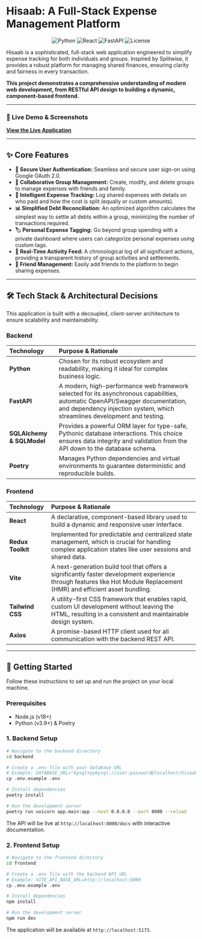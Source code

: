 # Hisaab: A Full-Stack Expense Management Platform

<p align="center">
  <img src="https://img.shields.io/badge/python-3.9-blue.svg" alt="Python">
  <img src="https://img.shields.io/badge/react-18-blue.svg" alt="React">
  <img src="https://img.shields.io/badge/FastAPI-0.100-green.svg" alt="FastAPI">
  <img src="https://img.shields.io/badge/license-MIT-lightgrey.svg" alt="License">
</p>

Hisaab is a sophisticated, full-stack web application engineered to simplify expense tracking for both individuals and groups. Inspired by Splitwise, it provides a robust platform for managing shared finances, ensuring clarity and fairness in every transaction.

**This project demonstrates a comprehensive understanding of modern web development, from RESTful API design to building a dynamic, component-based frontend.**

---

### 🔴 Live Demo & Screenshots

**[View the Live Application](https://d1cgs476ndgxzf.cloudfront.net/)**

---

## ✨ Core Features

- **🔐 Secure User Authentication:** Seamless and secure user sign-on using Google OAuth 2.0.
- **👥 Collaborative Group Management:** Create, modify, and delete groups to manage expenses with friends and family.
- **💸 Intelligent Expense Tracking:** Log shared expenses with details on who paid and how the cost is split (equally or custom amounts).
- **📊 Simplified Debt Reconciliation:** An optimized algorithm calculates the simplest way to settle all debts within a group, minimizing the number of transactions required.
- **🏷️ Personal Expense Tagging:** Go beyond group spending with a private dashboard where users can categorize personal expenses using custom tags.
- **📜 Real-Time Activity Feed:** A chronological log of all significant actions, providing a transparent history of group activities and settlements.
- **🤝 Friend Management:** Easily add friends to the platform to begin sharing expenses.

---

## 🛠️ Tech Stack & Architectural Decisions

This application is built with a decoupled, client-server architecture to ensure scalability and maintainability.

### Backend

| Technology                | Purpose & Rationale                                                                                                                                                                                       |
| :------------------------ | :-------------------------------------------------------------------------------------------------------------------------------------------------------------------------------------------------------- |
| **Python**                | Chosen for its robust ecosystem and readability, making it ideal for complex business logic.                                                                                                              |
| **FastAPI**               | A modern, high-performance web framework selected for its asynchronous capabilities, automatic OpenAPI/Swagger documentation, and dependency injection system, which streamlines development and testing. |
| **SQLAlchemy & SQLModel** | Provides a powerful ORM layer for type-safe, Pythonic database interactions. This choice ensures data integrity and validation from the API down to the database schema.                                  |
| **Poetry**                | Manages Python dependencies and virtual environments to guarantee deterministic and reproducible builds.                                                                                                  |

### Frontend

| Technology        | Purpose & Rationale                                                                                                                                                     |
| :---------------- | :---------------------------------------------------------------------------------------------------------------------------------------------------------------------- |
| **React**         | A declarative, component-based library used to build a dynamic and responsive user interface.                                                                           |
| **Redux Toolkit** | Implemented for predictable and centralized state management, which is crucial for handling complex application states like user sessions and shared data.              |
| **Vite**          | A next-generation build tool that offers a significantly faster development experience through features like Hot Module Replacement (HMR) and efficient asset bundling. |
| **Tailwind CSS**  | A utility-first CSS framework that enables rapid, custom UI development without leaving the HTML, resulting in a consistent and maintainable design system.             |
| **Axios**         | A promise-based HTTP client used for all communication with the backend REST API.                                                                                       |

---

## 🚀 Getting Started

Follow these instructions to set up and run the project on your local machine.

### Prerequisites

- Node.js (v18+)
- Python (v3.9+) & Poetry

### 1. Backend Setup

```bash
# Navigate to the backend directory
cd backend

# Create a .env file with your database URL
# Example: DATABASE_URL="mysql+pymysql://user:password@localhost/hisaab"
cp .env.example .env

# Install dependencies
poetry install

# Run the development server
poetry run uvicorn app.main:app --host 0.0.0.0 --port 8000 --reload
```

The API will be live at `http://localhost:8000/docs` with interactive documentation.

### 2. Frontend Setup

```bash
# Navigate to the frontend directory
cd frontend

# Create a .env file with the backend API URL
# Example: VITE_API_BASE_URL=http://localhost:8000
cp .env.example .env

# Install dependencies
npm install

# Run the development server
npm run dev
```

The application will be available at `http://localhost:5173`.
